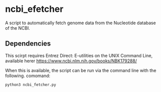 # ncbi_efetcher

A script to automatically fetch genome data from the Nucleotide database of the NCBI.

## Dependencies
This scirpt requires Entrez Direct: E-utilities on the UNIX Command Line, available herer https://www.ncbi.nlm.nih.gov/books/NBK179288/

When this is available, the script can be run via the command line with the following. comomand:

```
python3 ncbi_fetcher.py
```